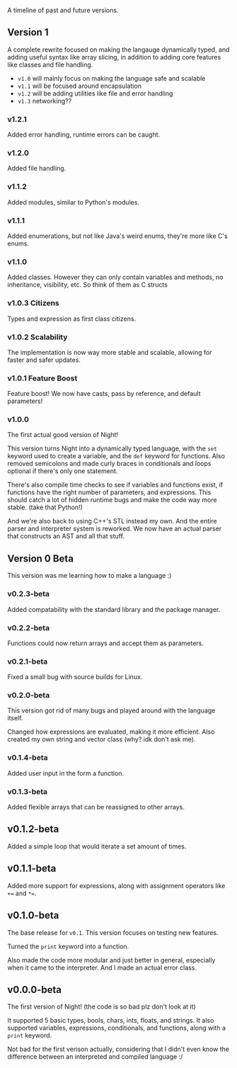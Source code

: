 A timeline of past and future versions.

## Version 1

A complete rewrite focused on making the langauge dynamically typed, and adding useful syntax like array slicing, in addition to adding core features like classes and file handling.
- `v1.0` will mainly focus on making the language safe and scalable
- `v1.1` will be focused around encapsulation
- `v1.2` will be adding utilities like file and error handling
- `v1.3` networking??

### v1.2.1

Added error handling, runtime errors can be caught.

### v1.2.0

Added file handling.

### v1.1.2

Added modules, similar to Python's modules.

### v1.1.1

Added enumerations, but not like Java's weird enums, they're more like C's enums.

### v1.1.0

Added classes. However they can only contain variables and methods, no inheritance, visibility, etc. So think of them as C structs

### v1.0.3 Citizens

Types and expression as first class citizens.

### v1.0.2 Scalability

The implementation is now way more stable and scalable, allowing for faster and safer updates.

### v1.0.1 Feature Boost

Feature boost! We now have casts, pass by reference, and default parameters!

### v1.0.0

The first actual good version of Night!

This version turns Night into a dynamically typed language, with the `set` keyword used to create a variable, and the `def` keyword for functions. Also removed semicolons and made curly braces in conditionals and loops optional if there's only one statement.

There's also compile time checks to see if variables and functions exist, if functions have the right number of parameters, and expressions. This should catch a lot of hidden runtime bugs and make the code way more stable. (take that Python!)

And we're also back to using C++'s STL instead my own. And the entire parser and interpreter system is reworked. We now have an actual parser that constructs an AST and all that stuff.

## Version 0 Beta

This version was me learning how to make a language :)

### v0.2.3-beta

Added compatability with the standard library and the package manager.

### v0.2.2-beta

Functions could now return arrays and accept them as parameters.

### v0.2.1-beta

Fixed a small bug with source builds for Linux.

### v0.2.0-beta

This version got rid of many bugs and played around with the language itself.

Changed how expressions are evaluated, making it more efficient. Also created my own string and vector class (why? idk don't ask me).

### v0.1.4-beta

Added user input in the form a function.

### v0.1.3-beta

Added flexible arrays that can be reassigned to other arrays.

## v0.1.2-beta

Added a simple loop that would iterate a set amount of times.

## v0.1.1-beta

Added more support for expressions, along with assignment operators like `+=` and `*=`.

## v0.1.0-beta

The base release for `v0.1`. This version focuses on testing new features.

Turned the `print` keyword into a function.

Also made the code more modular and just better in general, especially when it came to the interpreter. And I made an actual error class.

## v0.0.0-beta

The first version of Night! (the code is so bad plz don't look at it)

It supported 5 basic types, bools, chars, ints, floats, and strings. It also supported variables, expressions, conditionals, and functions, along with a `print` keyword.

Not bad for the first verison actually, considering that I didn't even know the difference between an interpreted and compiled language :/
